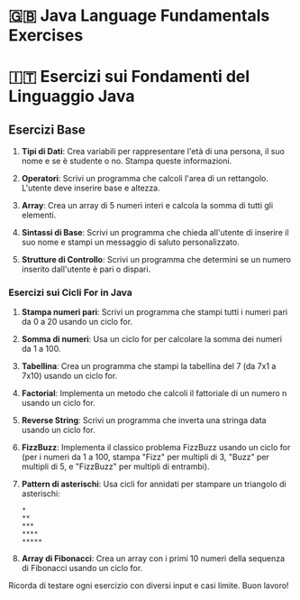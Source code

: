 
# 🇬🇧 Java Language Fundamentals Exercises

# 🇮🇹 Esercizi sui Fondamenti del Linguaggio Java
## Esercizi Base

1. **Tipi di Dati**: Crea variabili per rappresentare l'età di una persona, il suo nome e se è studente o no. Stampa queste informazioni.

2. **Operatori**: Scrivi un programma che calcoli l'area di un rettangolo. L'utente deve inserire base e altezza.

3. **Array**: Crea un array di 5 numeri interi e calcola la somma di tutti gli elementi.

4. **Sintassi di Base**: Scrivi un programma che chieda all'utente di inserire il suo nome e stampi un messaggio di saluto personalizzato.

5. **Strutture di Controllo**: Scrivi un programma che determini se un numero inserito dall'utente è pari o dispari.

### Esercizi sui Cicli For in Java

1. **Stampa numeri pari**:
   Scrivi un programma che stampi tutti i numeri pari da 0 a 20 usando un ciclo for.

2. **Somma di numeri**:
   Usa un ciclo for per calcolare la somma dei numeri da 1 a 100.

3. **Tabellina**:
   Crea un programma che stampi la tabellina del 7 (da 7x1 a 7x10) usando un ciclo for.

4. **Factorial**:
   Implementa un metodo che calcoli il fattoriale di un numero n usando un ciclo for.

5. **Reverse String**:
   Scrivi un programma che inverta una stringa data usando un ciclo for.

6. **FizzBuzz**:
   Implementa il classico problema FizzBuzz usando un ciclo for (per i numeri da 1 a 100, stampa "Fizz" per multipli di 3, "Buzz" per multipli di 5, e "FizzBuzz" per multipli di entrambi).

7. **Pattern di asterischi**:
   Usa cicli for annidati per stampare un triangolo di asterischi:
   ```
   *
   **
   ***
   ****
   *****
   ```

8. **Array di Fibonacci**:
   Crea un array con i primi 10 numeri della sequenza di Fibonacci usando un ciclo for.

Ricorda di testare ogni esercizio con diversi input e casi limite. Buon lavoro!

